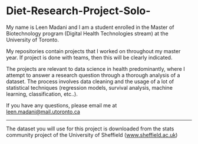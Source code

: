# Diet-Research-Project-Solo-

My name is Leen Madani and I am a student enrolled in the Master of Biotechnology program (Digital Health Technologies stream) at the University of Toronto.

My repositories contain projects that I worked on throughout my master year. If project is done with teams, then this will be clearly indicated.

The projects are relevant to data science in health predominantly, where I attempt to answer a research question through a thorough analysis of a dataset. The process involves data cleaning and the usage of a lot of statistical techniques (regression models, survival analysis, machine learning, classification, etc..).

If you have any questions, please email me at leen.madani@mail.utoronto.ca

*********************

The dataset you will use for this project is downloaded from the stats community project of the University of
Sheffield (www.sheffield.ac.uk)

